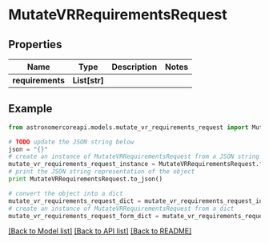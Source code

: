 # MutateVRRequirementsRequest


## Properties
Name | Type | Description | Notes
------------ | ------------- | ------------- | -------------
**requirements** | **List[str]** |  | 

## Example

```python
from astronomercoreapi.models.mutate_vr_requirements_request import MutateVRRequirementsRequest

# TODO update the JSON string below
json = "{}"
# create an instance of MutateVRRequirementsRequest from a JSON string
mutate_vr_requirements_request_instance = MutateVRRequirementsRequest.from_json(json)
# print the JSON string representation of the object
print MutateVRRequirementsRequest.to_json()

# convert the object into a dict
mutate_vr_requirements_request_dict = mutate_vr_requirements_request_instance.to_dict()
# create an instance of MutateVRRequirementsRequest from a dict
mutate_vr_requirements_request_form_dict = mutate_vr_requirements_request.from_dict(mutate_vr_requirements_request_dict)
```
[[Back to Model list]](../README.md#documentation-for-models) [[Back to API list]](../README.md#documentation-for-api-endpoints) [[Back to README]](../README.md)


